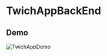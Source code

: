 # TwichAppBackEnd

## Demo

![TwichAppDemo](https://github.com/lllbigbosslll/TwichAppBackEnd/assets/26227690/08f19f04-e965-4452-91cf-f4a929e372d0)
